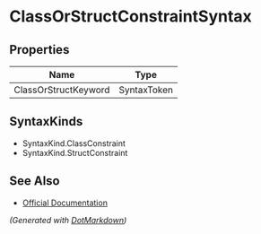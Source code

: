 # ClassOrStructConstraintSyntax

## Properties

| Name                 | Type        |
| -------------------- | ----------- |
| ClassOrStructKeyword | SyntaxToken |

## SyntaxKinds

* SyntaxKind\.ClassConstraint
* SyntaxKind\.StructConstraint

## See Also

* [Official Documentation](https://docs.microsoft.com/en-us/dotnet/api/microsoft.codeanalysis.csharp.syntax.classorstructconstraintsyntax)


*\(Generated with [DotMarkdown](http://github.com/JosefPihrt/DotMarkdown)\)*
